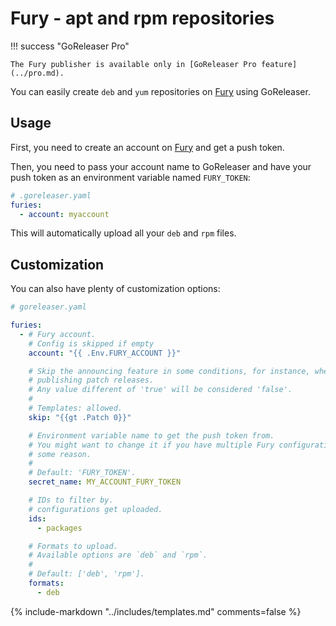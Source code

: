 # Fury - apt and rpm repositories

!!! success "GoReleaser Pro"

    The Fury publisher is available only in [GoReleaser Pro feature](../pro.md).

You can easily create `deb` and `yum` repositories on [Fury][fury] using GoReleaser.

## Usage

First, you need to create an account on [Fury][fury] and get a push token.

Then, you need to pass your account name to GoReleaser and have your push token
as an environment variable named `FURY_TOKEN`:

```yaml
# .goreleaser.yaml
furies:
  - account: myaccount
```

This will automatically upload all your `deb` and `rpm` files.

## Customization

You can also have plenty of customization options:

```yaml
# goreleaser.yaml

furies:
  - # Fury account.
    # Config is skipped if empty
    account: "{{ .Env.FURY_ACCOUNT }}"

    # Skip the announcing feature in some conditions, for instance, when
    # publishing patch releases.
    # Any value different of 'true' will be considered 'false'.
    #
    # Templates: allowed.
    skip: "{{gt .Patch 0}}"

    # Environment variable name to get the push token from.
    # You might want to change it if you have multiple Fury configurations for
    # some reason.
    #
    # Default: 'FURY_TOKEN'.
    secret_name: MY_ACCOUNT_FURY_TOKEN

    # IDs to filter by.
    # configurations get uploaded.
    ids:
      - packages

    # Formats to upload.
    # Available options are `deb` and `rpm`.
    #
    # Default: ['deb', 'rpm'].
    formats:
      - deb
```

[fury]: https://gemfury.com

{% include-markdown "../includes/templates.md" comments=false %}
